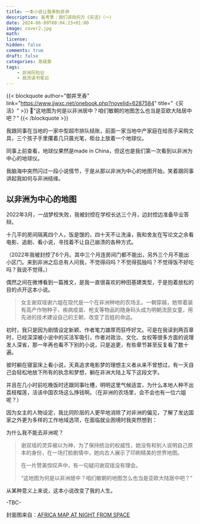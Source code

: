 ```yaml
---
title: 一本小说让我来到非洲
description: 高考季：我们该向何方《买活》（一）
date: 2024-06-09T00:04:23+01:00
image: cover2.jpg
math: 
license: 
hidden: false
comments: true
draft: false
categories: 急就章
tags:
    - 非洲历险记
    - 我流读书笔记
---
```


{{< blockquote author="御井烹香" link="https://www.jjwxc.net/onebook.php?novelid=6287584" title="《买活》" >}}
📖“这地图为何是以非洲居中？咱们敏朝的地图怎么也当是亚欧大陆居中吧？”
{{< /blockquote >}}



我跟同事在当地的一家中型超市排队结账，前面一家当地中产家庭在给孩子采购文具，三个孩子手里攥着几只晨光笔，柜台上放着一个地球仪。

同事上前查看，地球仪果然是made in China，但这也是我们第一次看到以非洲为中心的地球仪。

我脑海中突然闪过一段小说情节，于是从那以非洲为中心的地图开始，笑着跟同事讲起我如何与非洲结缘。

## 以非洲为中心的地图

2022年3月，一战梦校失败，我被封控在学校长达三个月，边封控边准备毕业答辩。

十几平的房间隔离四个人，饭是馊的，四十天不让洗澡，我和舍友在写论文之余看电影、追剧、看小说，寻找着不让自己崩溃的各种方式。

（2022年我被封控了6个月。其中三个月连房间门都不能出，另外三个月不能出小区门。来到非洲之后总有人问我，不觉得闷吗？不觉得孤独吗？不觉得饭不好吃吗？我说不觉得。）

偶然之间在微博看到一篇推文，是我一直很喜欢的种田基建类型，于是抱着放松的目的点开这本小说。

> 女主谢双瑶谢六姐在现代是一个在非洲种地的农场主。一朝穿越，她带着装有高产作物种子、疾病疫苗、枪支等物品的随身码头成为明朝流民女童，用先进的技术建设自己的王朝，改变了百姓的命运。

初时，我只是因为剧情设定新颖、作者笔力雄厚而狂呼好文。可是在我读到两百章时，已经深深被小说中的买活军吸引，作者对政治、文化、女权等很多方面的说理发人深省，那一年再也看不下别的小说，只是追更，有些章节甚至反复看了数十遍。

彼时躺在寝室床上看小说，天真追求电影梦的理想主义者从来不曾想过，有一天自己会轻松地放下所有的执念和梦想，躺在非洲大陆上写下这段文字。

并且在几小时前吃晚饭时还跟同事吐槽，明明这里气候适宜，为什么本地人种不出荔枝榴莲，活该中国农场这么挣钱啊。（在非洲的农场里，会不会也有一位六姐呢？）

因为女主的人物设定，我比同阶层的人更早地消除了对非洲的偏见，了解了发达国家之外更为多样的工作地域选项，在面临就业困境时我突然想到：

为什么我不能去非洲呢？

> 
> 谢双瑶的灵异被以为神，为了保持统治的权威性，她没有和别人说明自己原本的身份，在一场打脸剧情中，她向古人展示了印刷精美的世界地图。
> 
> 在一片赞美惊叹声中，有一句疑问谢双瑶没有理会。
> 
> “这地图为何是以非洲居中？咱们敏朝的地图怎么也当是亚欧大陆居中吧？”
> 

从某种意义上来说，这本小说改变了我的人生。

-TBC-

封面图来自：[AFRICA MAP AT NIGHT FROM SPACE](https://www.worldmap1.com/Africa-map.asp)
